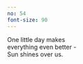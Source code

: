 ```yaml
---
no: 54
font-size: 90
---
```


One little day makes  
everything even better -  
Sun shines over us.
